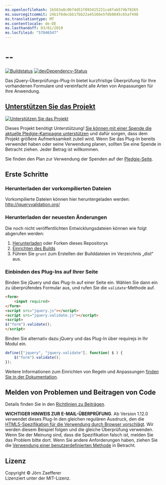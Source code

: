 ```yaml
---
ms.openlocfilehash: 1b563a8c0674d51f893415221ca8fab574b78265
ms.sourcegitcommit: 24b1f6decbb17bb22a45166e5fdb0845c65af498
ms.translationtype: MT
ms.contentlocale: de-DE
ms.lasthandoff: 03/01/2019
ms.locfileid: "57046547"
---
```

<a name="--"></a>--
================================

[![Buildstatus](https://secure.travis-ci.org/jzaefferer/jquery-validation.png)](http://travis-ci.org/jzaefferer/jquery-validation)
[![devDependency-Status](https://david-dm.org/jzaefferer/jquery-validation/dev-status.png?theme=shields.io)](https://david-dm.org/jzaefferer/jquery-validation#info=devDependencies)

Das jQuery-Überprüfungs-Plug-In bietet kurzfristige Überprüfung für Ihre vorhandenen Formulare und vereinfacht alle Arten von Anpassungen für Ihre Anwendung.

## <a name="help-the-projecthttppledgiecomcampaigns18159"></a>[Unterstützen Sie das Projekt](http://pledgie.com/campaigns/18159)

[![Unterstützen Sie das Projekt](http://www.pledgie.com/campaigns/18159.png?skin_name=chrome)](http://pledgie.com/campaigns/18159)

Dieses Projekt benötigt Unterstützung! [Sie können mit einer Spende die aktuelle Pledgie-Kampagne unterstützen](http://pledgie.com/campaigns/18159) und dafür sorgen, dass dem Projekt größere Aufmerksamkeit zuteil wird. Wenn Sie das Plug-In bereits verwendet haben oder seine Verwendung planen, sollten Sie eine Spende in Betracht ziehen. Jeder Betrag ist willkommen.

Sie finden den Plan zur Verwendung der Spenden auf der [Pledgie-Seite](http://pledgie.com/campaigns/18159).

## <a name="get-started"></a>Erste Schritte

### <a name="downloading-the-prebuilt-files"></a>Herunterladen der vorkompilierten Dateien

Vorkompilierte Dateien können hier heruntergeladen werden: http://jqueryvalidation.org/

### <a name="downloading-the-latest-changes"></a>Herunterladen der neuesten Änderungen

Die noch nicht veröffentlichten Entwicklungsdateien können wie folgt abgerufen werden:

 1. [Herunterladen](https://github.com/jzaefferer/jquery-validation/archive/master.zip) oder Forken dieses Repositorys
 2. [Einrichten des Builds](CONTRIBUTING.md#build-setup)
 3. Führen Sie `grunt` zum Erstellen der Builddateien im Verzeichnis „dist“ aus.

### <a name="including-it-on-your-page"></a>Einbinden des Plug-Ins auf Ihrer Seite

Binden Sie jQuery und das Plug-In auf einer Seite ein. Wählen Sie dann ein zu überprüfendes Formular aus, und rufen Sie die `validate`-Methode auf.

```html
<form>
    <input required>
</form>
<script src="jquery.js"></script>
<script src="jquery.validate.js"></script>
<script>
$("form").validate();
</script>
```

Binden Sie alternativ dazu jQuery und das Plug-In über requirejs in Ihr Modul ein.

```js
define(["jquery", "jquery.validate"], function( $ ) {
    $("form").validate();
});
```

Weitere Informationen zum Einrichten von Regeln und Anpassungen [finden Sie in der Dokumentation](http://jqueryvalidation.org/documentation/).

## <a name="reporting-issues-and-contributing-code"></a>Melden von Problemen und Beitragen von Code

Details finden Sie in den [Richtlinien zu Beiträgen](CONTRIBUTING.md).

**WICHTIGER HINWEIS ZUR E-MAIL-ÜBERPRÜFUNG**. Ab Version 1.12.0 verwendet dieses Plug-In den gleichen regulären Ausdruck, den die [HTML5-Spezifikation für die Verwendung durch Browser vorschlägt](https://html.spec.whatwg.org/multipage/forms.html#valid-e-mail-address). Wir werden diesem Beispiel folgen und die gleiche Überprüfung verwenden. Wenn Sie der Meinung sind, dass die Spezifikation falsch ist, melden Sie das Problem bitte dort. Wenn Sie andere Anforderungen haben, ziehen Sie die [Verwendung einer benutzerdefinierten Methode](http://jqueryvalidation.org/jQuery.validator.addMethod/) in Betracht.

## <a name="license"></a>Lizenz
Copyright &copy; Jörn Zaefferer<br>
Lizenziert unter der MIT-Lizenz.
